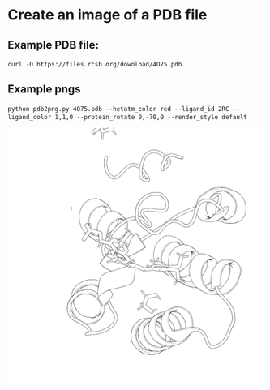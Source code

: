 # Create an image of a PDB file

## Example PDB file:
```
curl -O https://files.rcsb.org/download/4O75.pdb
```

## Example pngs
```
python pdb2png.py 4O75.pdb --hetatm_color red --ligand_id 2RC --ligand_color 1,1,0 --protein_rotate 0,-70,0 --render_style default
```
<img src="4O75.png" />
